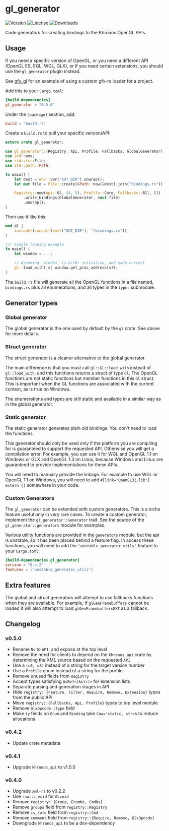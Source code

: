 # gl_generator

[![Version](https://img.shields.io/crates/v/gl_generator.svg)](https://crates.io/crates/gl_generator)
[![License](https://img.shields.io/crates/l/gl_generator.svg)](https://github.com/bjz/gl-rs/blob/master/LICENSE)
[![Downloads](https://img.shields.io/crates/d/gl_generator.svg)](https://crates.io/crates/gl_generator)

Code generators for creating bindings to the Khronos OpenGL APIs.

## Usage

If you need a specific version of OpenGL, or you need a different API
(OpenGL ES, EGL, WGL, GLX), or if you need certain extensions, you should use
the `gl_generator` plugin instead.

See [gfx_gl](https://github.com/gfx-rs/gfx_gl) for an example of using a
custom gfx-rs loader for a project.

Add this to your `Cargo.toml`:

```toml
[build-dependencies]
gl_generator = "0.5.0"
```

Under the `[package]` section, add:

```toml
build = "build.rs"
```

Create a `build.rs` to pull your specific version/API:

```rust
extern crate gl_generator;

use gl_generator::{Registry, Api, Profile, Fallbacks, GlobalGenerator};
use std::env;
use std::fs::File;
use std::path::Path;

fn main() {
    let dest = env::var("OUT_DIR").unwrap();
    let mut file = File::create(&Path::new(&dest).join("bindings.rs")).unwrap();

    Registry::new(Api::Gl, (4, 5), Profile::Core, Fallbacks::All, [])
        .write_bindings(GlobalGenerator, &mut file)
        .unwrap();
}
```

Then use it like this:

```rust
mod gl {
    include!(concat!(env!("OUT_DIR"), "/bindings.rs"));
}

/// Simple loading example
fn main() {
    let window = ...;

    // Assuming `window` is GLFW: initialize, and made current
    gl::load_with(|s| window.get_proc_address(s));
}
```

The `build.rs` file will generate all the OpenGL functions in a file named,
`bindings.rs` plus all enumerations, and all types in the `types` submodule.

## Generator types

### Global generator

The global generator is the one used by default by the `gl` crate. See above
for more details.

### Struct generator

The struct generator is a cleaner alternative to the global generator.

The main difference is that you must call `gl::Gl::load_with` instead of
`gl::load_with`, and this functions returns a struct of type `Gl`. The OpenGL
functions are not static functions but member functions in this `Gl` struct.
This is important when the GL functions are associated with the current
context, as is true on Windows.

The enumerations and types are still static and available in a similar way as
in the global generator.

### Static generator

The static generator generates plain old bindings. You don't need to load the
functions.

This generator should only be used only if the platform you are compiling for
is guaranteed to support the requested API. Otherwise you will get a
compilation error.
For example, you can use it for WGL and OpenGL 1.1 on Windows or GLX and
OpenGL 1.3 on Linux, because Windows and Linux are guaranteed to provide
implementations for these APIs.

You will need to manually provide the linkage. For example to use WGL or
OpenGL 1.1 on Windows, you will need to add
`#[link="OpenGL32.lib"] extern {}` somewhere in your code.

### Custom Generators

The `gl_generator` can be extended with custom generators. This is a niche
feature useful only in very rare cases. To create a custom generator, implement
the `gl_generator::Generator` trait. See the source of the
`gl_generator::generators` module for examples.

Various utility functions are provided in the `generators` module, but the api
is unstable, so it has been placed behind a feature flag. In access these
functions, you will need to add the `"unstable_generator_utils"` feature to
your `Cargo.toml`:

```toml
[build-dependencies.gl_generator]
version = "0.4.2"
features = ["unstable_generator_utils"]
```

## Extra features

The global and struct generators will attempt to use fallbacks functions when
they are available. For example, if `glGenFramebuffers` cannot be loaded it will
also attempt to load `glGenFramebuffersEXT` as a fallback.

## Changelog

### v0.5.0

- Rename `Ns` to `API`, and expose at the top level
- Remove the need for clients to depend on the `khronos_api` crate by
  determining the XML source based on the requested `API`
- Use a `(u8, u8)` instead of a string for the target version number
- Use a `Profile` enum instead of a string for the profile
- Remove unused fields from `Registry`
- Accept types satisfying `AsRef<[&str]>` for extension lists
- Separate parsing and generation stages in API
- Hide `registry::{Feature, Filter, Require, Remove, Extension}` types from the
  public API
- Move `registry::{Fallbacks, Api, Profile}` types to top level module
- Remove `GlxOpcode::type` field
- Make `ty` fields on `Enum` and `Binding` take `Cow<'static, str>`s to reduce
  allocations

### v0.4.2

- Update crate metadata

### v0.4.1

- Upgrade `khronos_api` to v1.0.0

### v0.4.0

- Upgrade `xml-rs` to v0.2.2
- Use `raw::c_void` for `GLvoid`
- Remove `registry::{Group, EnumNs, CmdNs}`
- Remove `groups` field from `registry::Registry`
- Remove `is_safe` field from `registry::Cmd`
- Remove `comment` field from `registry::{Require, Remove, GlxOpcode}`
- Downgrade `khronos_api` to be a dev-dependency
